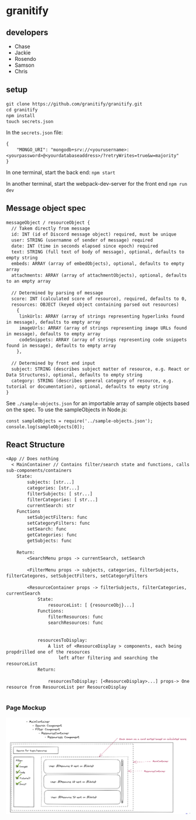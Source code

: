 # granitify
## developers 
- Chase
- Jackie
- Rosendo
- Samson
- Chris

## setup
```
git clone https://github.com/granitify/granitify.git
cd granitify
npm install
touch secrets.json
```

In the `secrets.json` file:
```
{
	"MONGO_URI": "mongodb+srv://<yourusername>:<yourpassword>@<yourdatabaseaddress>/?retryWrites=true&w=majority"
}
```

In one terminal, start the back end:
`npm start`

In another terminal, start the webpack-dev-server for the front end
`npm run dev`



## Message object spec
```
messageObject / resourceObject {
  // Takem directly from message
  id: INT (id of Discord message object) required, must be unique
  user: STRING (usernamne of sender of message) required
  date: INT (time in seconds elapsed since epoch) required
  text: STRING (full text of body of message), optional, defaults to empty string
  embeds: ARRAY (array of embedObjects), optional, defaults to empty array
  attachments: ARRAY (array of attachmentObjects), optional, defaults to an empty array
  
  // Determined by parsing of message
  score: INT (calculated score of resource), required, defaults to 0,
  resources: OBJECT (keyed object containing parsed out resources)
    {
     linkUrls: ARRAY (array of strings representing hyperlinks found in message), defaults to empty array
     imageUrls: ARRAY (array of strings representing image URLs found in message), defaults to empty array
     codeSnippets: ARRAY (array of strings representing code snippets found in message), defaults to empty array
    },

  // Determined by front end input
  subject: STRING (describes subject matter of resource, e.g. React or Data Structures), optional, defaults to empty string
  category: STRING (describes general category of resource, e.g. tutorial or documentation), optional, defaults to empty string
}
 ```
See `./sample-objects.json` for an importable array of sample objects based on the spec.
To use the sampleObjects in Node.js:
```
const sampleObjects = require('../sample-objects.json');
console.log(sampleObjects[0]);
```


## React Structure

```
<App // Does nothing
  < MainContainer // Contains filter/search state and functions, calls sub-components/containers
	State:
		subjects: [str...]
		categories: [str...]
		filterSubjects: [ str...]
		filterCategories: [ str...]
		currentSearch: str
	Functions
		setSubjectFilters: func
		setCategoryFilters: func
		setSearch: func
		getCategories: func
		getSubjects: func
	
	Return: 
		<SearchMenu props -> currentSearch, setSearch
	
		<FilterMenu props -> subjects, categories, filterSubjects, filterCategores, setSubjectFilters, setCategoryFilters
	
		<ResourceContainer props -> filterSubjects, filterCategories, currentSearch
			State:
				resourceList: [ {resourceObj}...]
			Functions:
				filterResources: func
				searchResources: func
		
		
			resourcesToDisplay:
				A list of <ResourceDisplay > components, each being propdrilled one of the resources
					left after filtering and searching the resourceList
			Return:
	
				resourcesToDisplay: [<ResourceDisplay>...] props-> One resource from ResourceList per ResourceDisplay


```

### Page Mockup
![Page Mockup](FrontendModelUpdated.png)
